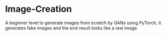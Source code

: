 # Image-Creation
A beginner level to generate images from scratch by GANs using PyTorch, it generates fake images and the end result looks like a real image.
